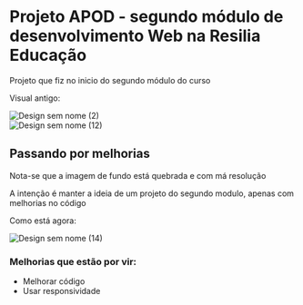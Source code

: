 <h1> Projeto APOD - segundo módulo de desenvolvimento Web na Resilia Educação </h1>

<p> Projeto que fiz no inicio do segundo módulo do curso</p>

Visual antigo:

![Design sem nome (2)](https://user-images.githubusercontent.com/96242187/176980507-4b6a57ad-18f4-4910-a21d-29d72db53657.jpg)
<br>
![Design sem nome (12)](https://user-images.githubusercontent.com/96242187/176980554-e581b155-4999-4a9f-9b8c-19efe915f539.png)
<h2> Passando por melhorias </h2>
<p> Nota-se que a imagem de fundo está quebrada e com má resolução</p>

<p> A intenção é manter a ideia de um projeto do segundo modulo, apenas com melhorias no código </p>
Como está agora:

![Design sem nome (14)](https://user-images.githubusercontent.com/96242187/176981759-6c879101-b30a-47a8-a9d0-58613a2ef57c.png)

<h3>Melhorias que estão por vir:</h3>
<ul>

<li>Melhorar código</li>
<li>Usar responsividade</li>
</ul1>
